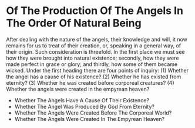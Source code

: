 # Of The Production Of The Angels In The Order Of Natural Being

After dealing with the nature of the angels, their knowledge and will, it now remains for us to treat of their creation, or, speaking in a general way, of their origin. Such consideration is threefold. In the first place we must see how they were brought into natural existence; secondly, how they were made perfect in grace or glory; and thirdly, how some of them became wicked.  Under the first heading there are four points of inquiry:
(1) Whether the angel has a cause of his existence?
(2) Whether he has existed from eternity?
(3) Whether he was created before corporeal creatures?
(4) Whether the angels were created in the empyrean heaven?

* Whether The Angels Have A Cause Of Their Existence?
* Whether The Angel Was Produced By God From Eternity?
* Whether The Angels Were Created Before The Corporeal World?
* Whether The Angels Were Created In The Empyrean Heaven?